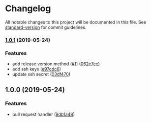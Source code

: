 # Changelog

All notable changes to this project will be documented in this file. See [standard-version](https://github.com/conventional-changelog/standard-version) for commit guidelines.

### [1.0.1](https://github.com/thonatos/github-actions-release/compare/v1.0.0...v1.0.1) (2019-05-24)


### Features

* add release version method ([#1](https://github.com/thonatos/github-actions-release/issues/1)) ([062c7cc](https://github.com/thonatos/github-actions-release/commit/062c7cc))
* add ssh keys ([e97cdc6](https://github.com/thonatos/github-actions-release/commit/e97cdc6))
* update ssh secret ([03df470](https://github.com/thonatos/github-actions-release/commit/03df470))



## 1.0.0 (2019-05-24)


### Features

* pull request handler ([9db1a48](https://github.com/thonatos/github-actions-release/commit/9db1a48))
